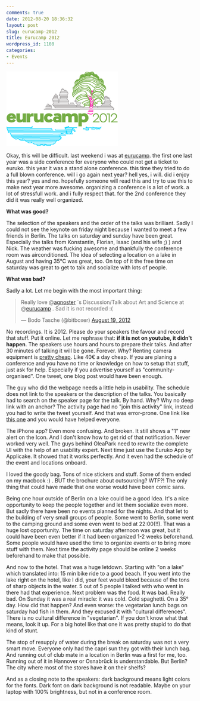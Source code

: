 ```yaml
---
comments: true
date: 2012-08-20 18:36:32
layout: post
slug: eurucamp-2012
title: Eurucamp 2012
wordpress_id: 1108
categories:
- Events
---
```


[![](/images/2012-08-20-eurucamp-2012/eurucamp-2012.png)](http://2012.eurucamp.org/)

Okay, this will be difficult. last weekend i was at
[eurucamp](http://2012.eurucamp.org/). the first one last year was a side
conference for everyone who could not get a ticket to euruko. this year it was
a stand alone conference. this time they tried to do a full blown conference.
will i go again next year? hell yes, i will. did i enjoy this year? yes and no.
hopefully someone will read this and try to use this to make next year more
awesome. organizing a conference is a lot of work. a lot of stressfull work.
and i fully respect that. for the 2nd conference they did it was really well
organized.



**What was good?**

The selection of the speakers and the order of the talks was brilliant. Sadly I
could not see the keynote on friday night because I wanted to meet a few
friends in Berlin. The talks on saturday and sunday have been great. Especially
the talks from Konstantin, Florian, Isaac (and his wife ;) ) and Nick. The
weather was fucking awesome and thankfully the conference room was
airconditioned. The idea of selecting a location on a lake in August and having
35°C was great, too. On top of it the free time on saturday was great to get to
talk and socialize with lots of people.

**What was bad?**

Sadly a lot. Let me begin with the most important thing:

<blockquote class="twitter-tweet"><p>Really love @<a href="https://twitter.com/agnoster">agnoster</a> ´s Discussion/Talk about Art and Science at @<a href="https://twitter.com/eurucamp">eurucamp</a> . Sad it is not recorded :(</p>&mdash; Bodo Tasche (@bitboxer) <a href="https://twitter.com/bitboxer/status/237099015286689792">August 19, 2012</a></blockquote>
<script async src="//platform.twitter.com/widgets.js" charset="utf-8"></script>

No recordings. It is 2012. Please do your speakers the favour and record that
stuff. Put it online. Let me rephrase that: **if it is not on youtube, it
didn't happen**. The speakers use hours and hours to prepare their talks. And
after 30 minutes of talking it will be gone. Forever. Why? Renting camera
equipment is [pretty cheap](http://dv-kameraverleih.de). Like 40€ a day cheap.
If you are planing a conference and you have no time or knowledge on how to
setup that stuff, just ask for help. Especially if you advertise yourself as
"community-organised". One tweet, one blog post would have been enough.

The guy who did the webpage needs a little help in usability. The schedule does
not link to the speakers or the description of the talks. You basically had to
search on the speaker page for the talk. By hand. Why? Why no deep link with an
anchor? The activity page had no "join this activity" link, instead you had to
write the tweet yourself. And that was error-prone. One link like [this one](https://twitter.com/intent/tweet?text=This+is+a+example)
and you would have helped everyone.

The iPhone app? Even more confusing. And broken. It still shows a "1" new alert
on the Icon. And I don't know how to get rid of that notification. Never worked
very well. The guys behind OleaPark need to rewrite the complete UI with the
help of an usability expert. Next time just use the Euruko App by Applicake. It
showed that it works perfectly. And it even had the schedule of the event and
locations onboard.

I loved the goody bag. Tons of nice stickers and stuff. Some of them ended on
my macbook :) . BUT the brochure about outsourcing? WTF?! The only thing that
could have made that one worse would have been comic sans.

Being one hour outside of Berlin on a lake could be a good Idea. It's a nice
opportunity to keep the people together and let them socialize even more. But
sadly there have been no events planned for the nights. And that let to the
building of very small groups of people. Some went to Berlin, some went to the
camping ground and some even went to bed at 22:00(!!). That was a huge lost
opportunity. The time on saturday afternoon was great, but it could have been
even better if it had been organized 1-2 weeks beforehand. Some people would
have used the time to organize events or to bring more stuff with them. Next
time the activity page should be online 2 weeks beforehand to make that
possible.

And now to the hotel. That was a huge letdown. Starting with "on a lake" which
translated into: 15 min bike ride to a good beach. If you went into the lake
right on the hotel, like I did, your feet would bleed because of the tons of
sharp objects in the water. 5 out of 5 people I talked with who went in there
had that experience. Next problem was the food. It was bad. Really bad. On
Sunday it was a real miracle: it was cold. Cold spaghetti. On a 35° day. How
did that happen? And even worse: the vegetarian lunch bags on saturday had fish
in them. And they excused it with "cultural differences". There is no cultural
difference in "vegetarian". If you don't know what that means, look it up. For
a big hotel like that one it was pretty stupid to do that kind of stunt.

The stop of resupply of water during the break on saturday was not a very smart
move. Everyone only had the capri sun they got with their lunch bag. And
running out of club mate in a location in Berlin was a first for me, too.
Running out of it in Hannover or Osnabrück is understandable. But Berlin? The
city where most of the stores have it on their shelfs?

And as a closing note to the speakers: dark background means light colors for
the fonts. Dark font on dark background is not readable. Maybe on your laptop
with 100% brightness, but not in a conference room.
